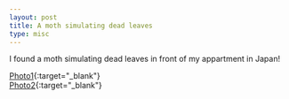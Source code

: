 ```yaml
---
layout: post
title: A moth simulating dead leaves
type: misc
---
```


I found a moth simulating dead leaves in front of my appartment in Japan!

[Photo1](/photo/Moth1.jpg){:target="_blank"}  
[Photo2](/photo/Moth2.jpg){:target="_blank"}

